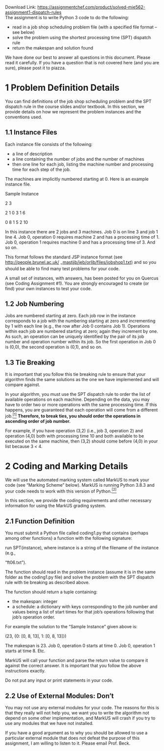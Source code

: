 Download Link: https://assignmentchef.com/product/solved-mie562-assignment1-dispatch-rules
<br>
The assignment is to write Python 3 code to do the following:

<ul>

 <li>read in a job shop scheduling problem file (with a specified file format – see below)</li>

 <li>solve the problem using the shortest processing time (SPT) dispatch rule</li>

 <li>return the makespan and solution found</li>

</ul>

We have done our best to answer all questions in this document. Please read it carefully. If you have a question that is not covered here (and you are sure), please post it to piazza.

<h1>1             Problem Definition Details</h1>

You can find definitions of the job shop scheduling problem and the SPT dispatch rule in the course slides and/or textbook. In this section, we provide details on how we represent the problem instances and the conventions used.

<h2>1.1           Instance Files</h2>

Each instance file consists of the following:

<ul>

 <li>a line of description</li>

 <li>a line containing the number of jobs and the number of machines</li>

 <li>then one line for each job, listing the machine number and processing time for each step of the job.</li>

</ul>

The machines are implicitly numbered starting at 0. Here is an example instance file.

Sample Instance

2 3

2 1 0 3 1 6

0 8 1 5 2 10

In this instance there are 2 jobs and 3 machines. Job 0 is on line 3 and job 1 line 4. Job 0, operation 0 requires machine 2 and has a processing time of 1. Job 0, operation 1 requires machine 0 and has a processing time of 3. And so on.

This format follows the standard JSP instance format (see <a href="http://people.brunel.ac.uk/~mastjjb/jeb/orlib/files/jobshop1.txt">http://people.brunel.ac.uk/ </a><a href="http://people.brunel.ac.uk/~mastjjb/jeb/orlib/files/jobshop1.txt"><sub>~</sub></a><a href="http://people.brunel.ac.uk/~mastjjb/jeb/orlib/files/jobshop1.txt">mastjjb/jeb/orlib/files/jobshop1.txt</a><a href="http://people.brunel.ac.uk/~mastjjb/jeb/orlib/files/jobshop1.txt">)</a> and so you should be able to find many test problems for your code.

A small set of instances, with answers, has been posted for you on Quercus (see Coding Assignment #1). You are strongly encouraged to create (or find) your own instances to test your code.

<h2>1.2           Job Numbering</h2>

Jobs are numbered starting at zero. Each job row in the instance corresponds to a job with the numbering starting at zero and incrementing by 1 with each line (e.g., the row after Job 0 contains Job 1). Operations within each job are numbered starting at zero; again they increment by one. As such, an operation can be uniquely identified by the pair of its job number and operation number within its job. So the first operation in Job 0 is (0,0), the second operation is (0,1), and so on.

<h2>1.3           Tie Breaking</h2>

It is important that you follow this tie breaking rule to ensure that your algorithm finds the same solutions as the one we have implemented and will compare against.

In your algorithm, you must use the SPT dispatch rule to order the list of available operations on each machine. Depending on the data, you may have to order two or more operations with the same processing time. If this happens, you are guaranteed that each operation will come from a different job.<a href="#_ftn1" name="_ftnref1"><sup>[1]</sup></a> <strong>Therefore, to break ties, you should order the operations in ascending order of job number.</strong>

For example, if you have operation (3,2) (i.e., job 3, operation 2) and operation (4,0) both with processing time 10 and both available to be executed on the same machine, then (3,2) should come before (4,0) in your list because 3 <em>&lt; </em>4.

<h1>2             Coding and Marking Details</h1>

We will use the automated marking system called MarkUS to mark your code (see “Marking Scheme” below). MarkUS is running Python 3.8.3 and your code needs to work with this version of Python.<a href="#_ftn2" name="_ftnref2"><sup>[2]</sup></a>

In this section, we provide the coding requirements and other necessary information for using the MarkUS grading system.

<h2>2.1           Function Definition</h2>

You must submit a Python file called coding1.py that contains (perhaps among other functions) a function with the following signature:

run SPT(instance), where instance is a string of the filename of the instance (e.g.,

“ft06.txt”).

The function should read in the problem instance (assume it is in the same folder as the coding1.py file) and solve the problem with the SPT dispatch rule with tie breaking as described above.

The function should return a tuple containing:

<ul>

 <li>the makespan: integer</li>

 <li>a schedule: a dictionary with keys corresponding to the job number and values being a list of start times for that job’s operations following that job’s operation order.</li>

</ul>

For example the solution to the “Sample Instance” given above is:

(23, {0: [0, 8, 13], 1: [0, 8, 13]})

The makespan is 23. Job 0, operation 0 starts at time 0. Job 0, operation 1 starts at time 8. Etc.

MarkUS will call your function and parse the return value to compare it against the correct answer. It is important that you follow the above instructions exactly.

Do not put any input or print statements in your code.

<h2>2.2           Use of External Modules: Don’t</h2>

You may not use any external modules for your code. The reasons for this is that they really will not help you, we want you to write the algorithm not depend on some other implementation, and MarkUS will crash if you try to use any modules that we have not installed.

If you have a good argument as to why you should be allowed to use a particular external module that does not defeat the purpose of this assignment, I am willing to listen to it. Please email Prof. Beck.